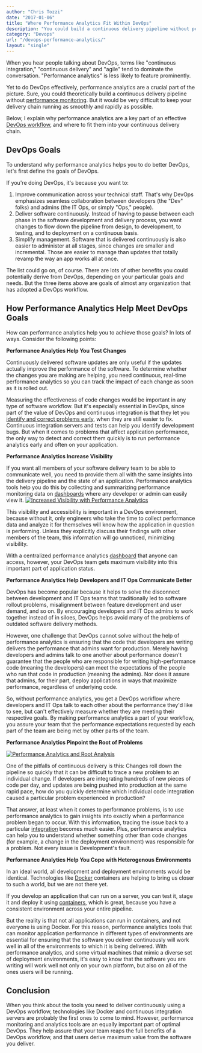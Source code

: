 ```yaml
---
author: "Chris Tozzi"
date: "2017-01-06"
title: "Where Performance Analytics Fit Within DevOps"
description: "You could build a continuous delivery pipeline without performance analytics - but it would be tough to keep the delivery chain running smoothly & rapidly."
category: "Devops"
url: "/devops-performance-analytics/"
layout: "single"
---
```

When you hear people talking about DevOps, terms like "continuous integration," "continuous delivery" and "agile" tend to dominate the conversation. "Performance analytics" is less likely to feature prominently.

Yet to do DevOps effectively, performance analytics are a crucial part of the picture. Sure, you could theoretically build a continuous delivery pipeline without [performance monitoring](/product). But it would be very difficult to keep your delivery chain running as smoothly and rapidly as possible.

Below, I explain why performance analytics are a key part of an effective [DevOps workflow](/adding-analytics-to-devops-model), and where to fit them into your continuous delivery chain.

DevOps Goals
------------

To understand why performance analytics helps you to do better DevOps, let's first define the goals of DevOps.

If you're doing DevOps, it's because you want to:

1.  Improve communication across your technical staff. That's why DevOps emphasizes seamless collaboration between developers (the "Dev" folks) and admins (the IT Ops, or simply "Ops," people).
2.  Deliver software continuously. Instead of having to pause between each phase in the software development and delivery process, you want changes to flow down the pipeline from design, to development, to testing, and to deployment on a continuous basis.
3.  Simplify management. Software that is delivered continuously is also easier to administer at all stages, since changes are smaller and incremental. Those are easier to manage than updates that totally revamp the way an app works all at once.

The list could go on, of course. There are lots of other benefits you could potentially derive from DevOps, depending on your particular goals and needs. But the three items above are goals of almost any organization that has adopted a DevOps workflow.

How Performance Analytics Help Meet DevOps Goals
------------------------------------------------

How can performance analytics help you to achieve those goals? In lots of ways. Consider the following points:

**Performance Analytics Help You Test Changes**

Continuously delivered software updates are only useful if the updates actually improve the performance of the software. To determine whether the changes you are making are helping, you need continuous, real-time performance analytics so you can track the impact of each change as soon as it is rolled out.

Measuring the effectiveness of code changes would be important in any type of software workflow. But it's especially essential in DevOps, since part of the value of DevOps and continuous integration is that they let you [identify and correct problems early](/monitoring/), when they are still easier to fix. Continuous integration servers and tests can help you identify development bugs. But when it comes to problems that affect application performance, the only way to detect and correct them quickly is to run performance analytics early and often on your application.

**Performance Analytics Increase Visibility**

If you want all members of your software delivery team to be able to communicate well, you need to provide them all with the same insights into the delivery pipeline and the state of an application. Performance analytics tools help you do this by collecting and summarizing performance monitoring data on [dashboards](/product/dashboards-and-reports) where any developer or admin can easily view it.  [![Increased Visibility with Performance Analytics](https://s3-us-west-2.amazonaws.com/com-netuitive-app-usw2-public/wp-content/uploads/2017/07/Visibility.png)](https://s3-us-west-2.amazonaws.com/com-netuitive-app-usw2-public/wp-content/uploads/2017/07/Visibility.png)

This visibility and accessibility is important in a DevOps environment, because without it, only engineers who take the time to collect performance data and analyze it for themselves will know how the application in question is performing. Unless they explicitly discuss their findings with other members of the team, this information will go unnoticed, minimizing visibility.

With a centralized performance analytics [dashboard](/devops-dashboard-best-practices) that anyone can access, however, your DevOps team gets maximum visibility into this important part of application status.

**Performance Analytics Help Developers and IT Ops Communicate Better**

DevOps has become popular because it helps to solve the disconnect between development and IT Ops teams that traditionally led to software rollout problems, misalignment between feature development and user demand, and so on. By encouraging developers and IT Ops admins to work together instead of in siloes, DevOps helps avoid many of the problems of outdated software delivery methods.

However, one challenge that DevOps cannot solve without the help of performance analytics is ensuring that the code that developers are writing delivers the performance that admins want for production. Merely having developers and admins talk to one another about performance doesn't guarantee that the people who are responsible for writing high-performance code (meaning the developers) can meet the expectations of the people who run that code in production (meaning the admins). Nor does it assure that admins, for their part, deploy applications in ways that maximize performance, regardless of underlying code.

So, without performance analytics, you get a DevOps workflow where developers and IT Ops talk to each other about the performance they'd like to see, but can't effectively measure whether they are meeting their respective goals. By making performance analytics a part of your workflow, you assure your team that the performance expectations requested by each part of the team are being met by other parts of the team.

**Performance Analytics Pinpoint the Root of Problems**

[![Performance Analytics and Root Analysis](https://s3-us-west-2.amazonaws.com/com-netuitive-app-usw2-public/wp-content/uploads/2017/07/RootofProblem.png)](https://s3-us-west-2.amazonaws.com/com-netuitive-app-usw2-public/wp-content/uploads/2017/07/RootofProblem.png)

One of the pitfalls of continuous delivery is this: Changes roll down the pipeline so quickly that it can be difficult to trace a new problem to an individual change. If developers are integrating hundreds of new pieces of code per day, and updates are being pushed into production at the same rapid pace, how do you quickly determine which individual code integration caused a particular problem experienced in production?

That answer, at least when it comes to performance problems, is to use performance analytics to gain insights into exactly when a performance problem began to occur. With this information, tracing the issue back to a particular [integration](https://docs.metricly.com/integrations/) becomes much easier. Plus, performance analytics can help you to understand whether something other than code changes (for example, a change in the deployment environment) was responsible for a problem. Not every issue is Development's fault.

**Performance Analytics Help You Cope with Heterogenous Environments**

In an ideal world, all development and deployment environments would be identical. Technologies like [Docker](/monitor-performance-docker-containers) containers are helping to bring us closer to such a world, but we are not there yet.

If you develop an application that can run on a server, you can test it, stage it and deploy it using [containers](/how-to-monitor-microservices), which is great, because you have a consistent environment across your entire pipeline.

But the reality is that not all applications can run in containers, and not everyone is using Docker. For this reason, performance analytics tools that can monitor application performance in different types of environments are essential for ensuring that the software you deliver continuously will work well in all of the environments to which it is being delivered. With performance analytics, and some virtual machines that mimic a diverse set of deployment environments, it's easy to know that the software you are writing will work well not only on your own platform, but also on all of the ones users will be running.

Conclusion
----------

When you think about the tools you need to deliver continuously using a DevOps workflow, technologies like Docker and continuous integration servers are probably the first ones to come to mind. However, performance monitoring and analytics tools are an equally important part of optimal DevOps. They help assure that your team reaps the full benefits of a DevOps workflow, and that users derive maximum value from the software you deliver.
